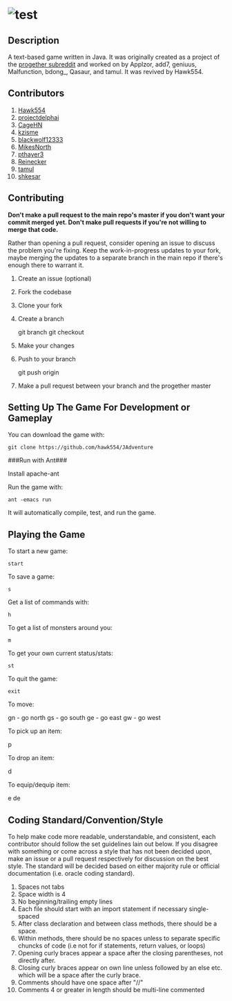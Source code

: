 ![](http://i.imgur.com/xswo3w8.png "test")
==============================================

Description
-------------
A text-based game written in Java. It was originally created as a project of the [progether subreddit](http://www.reddit.com/r/progether) and worked on by Applzor, add7, geniuus, Malfunction, bdong_, Qasaur, and tamul. It was revived by Hawk554.

Contributors
-------------

 1. [Hawk554](https://github.com/hawk554)
 1. [projectdelphai](https://github.com/projectdelphai)
 1. [CageHN](https://github.com/CageHN)
 1. [kzisme](https://github.com/kzisme)
 1. [blackwolf12333](https://github.com/blackwolf12333)
 1. [MikesNorth](https://github.com/mikesnorth)
 1. [pthayer3](https://github.com/pthayer3)
 1. [Reinecker](https://github.com/reinecker)
 1. [tamul](https://github.com/tamul)
 1. [shkesar](https://github.com/shkesar)

Contributing
-------------
**Don't make a pull request to the main repo's master if you don't want your commit merged yet. Don't make pull requests if you're not willing to merge that code.**

Rather than opening a pull request, consider opening an issue to discuss the problem you're fixing. Keep the work-in-progress updates to your fork, maybe merging the updates to a separate branch in the main repo if there's enough there to warrant it.

 1. Create an issue (optional)
 1. Fork the codebase
 1. Clone your fork
 1. Create a branch

      git branch <branchName>
      git checkout <branchName>

 1. Make your changes
 1. Push to your branch

      git push origin <branchName>

 1. Make a pull request between your branch and the progether master

Setting Up The Game For Development or Gameplay
-----------------

You can download the game with:

    git clone https://github.com/hawk554/JAdventure

###Run with Ant###

Install apache-ant

Run the game with:

    ant -emacs run

It will automatically compile, test, and run the game.


Playing the Game
--------------

To start a new game:

    start

To save a game:

    s

Get a list of commands with:

    h

To get a list of monsters around you:

    m

To get your own current status/stats:

    st

To quit the game:

    exit

To move:

   gn - go north
   gs - go south
   ge - go east
   gw - go west

To pick up an item:

   p<itemName>

To drop an item:

   d<itemName>

To equip/dequip item:

   e<itemName>
   de<itemName>

Coding Standard/Convention/Style
-------------------
To help make code more readable, understandable, and consistent, each contributor should follow the set guidelines lain out below. If you disagree with something or come across a style that has not been decided upon, make an issue or a pull request respectively for discussion on the best style. The standard will be decided based on either majority rule or official documentation (i.e. oracle coding standard).

 1. Spaces not tabs
 1. Space width is 4
 1. No beginning/trailing empty lines
 1. Each file should start with an import statement if necessary single-spaced
 1. After class declaration and between class methods, there should be a space.
 1. Within methods, there should be no spaces unless to separate specific chuncks of code (i.e not for if statements, return values, or loops)
 1. Opening curly braces appear a space after the closing parentheses, not directly after.
 1. Closing curly braces appear on own line unless followed by an else etc. which will be a space after the curly brace.
 1. Comments should have one space after "//"
 1. Comments 4 or greater in length should be multi-line commented
